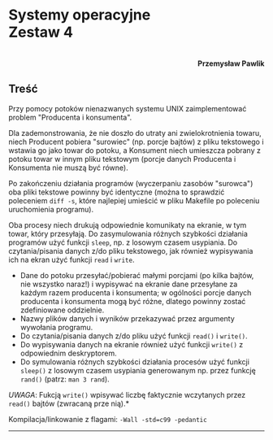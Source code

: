# **Systemy operacyjne** <br/> **Zestaw 4**
<br>
<div style="text-align: right"><b>Przemysław Pawlik</b></div>

## **Treść**
Przy pomocy potoków nienazwanych systemu UNIX zaimplementować problem "Producenta i konsumenta".

Dla zademonstrowania, że nie doszło do utraty ani zwielokrotnienia towaru, niech Producent pobiera "surowiec" (np. porcje bajtów) z pliku tekstowego i wstawia go jako towar do potoku, a Konsument niech umieszcza pobrany z potoku towar w innym pliku tekstowym (porcje danych Producenta i Konsumenta nie muszą być równe).

Po zakończeniu działania programów (wyczerpaniu zasobów "surowca") oba pliki tekstowe powinny być identyczne (można to sprawdzić poleceniem `diff -s`, które najlepiej umieścić w pliku Makefile po poleceniu uruchomienia programu).

Oba procesy niech drukują odpowiednie komunikaty na ekranie, w tym towar, który przesyłają. Do zasymulowania różnych szybkości działania programów użyć funkcji `sleep`, np. z losowym czasem usypiania. Do czytania/pisania danych z/do pliku tekstowego, jak również wypisywania ich na ekran użyć funkcji `read` i `write`.

- Dane do potoku przesyłać/pobierać małymi porcjami (po kilka bajtów, nie wszystko naraz!) i wypisywać na ekranie dane przesyłane za każdym razem producenta i konsumenta; w ogólności porcje danych producenta i konsumenta mogą być różne, dlatego powinny zostać zdefiniowane oddzielnie.
- Nazwy plików danych i wyników przekazywać przez argumenty wywołania programu.
- Do czytania/pisania danych z/do pliku użyć funkcji `read()` i `write()`.
- Do wypisywania danych na ekranie również użyć funkcji `write()` z odpowiednim deskryptorem.
- Do symulowania różnych szybkości działania procesów użyć funkcji `sleep()` z losowym czasem usypiania generowanym np. przez funkcję `rand()` (patrz: `man 3 rand`).

*UWAGA*: Fukcją `write()` wpisywać liczbę faktycznie wczytanych przez `read()` bajtów (zwracaną prze nią).*

Kompilacja/linkowanie z flagami: `-Wall -std=c99 -pedantic`

----------
<br>


